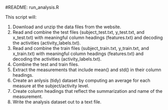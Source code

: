 #README: run_analysis.R

This script will:
1. Download and unzip the data files from the website.
2. Read and combine the test files (subject_test.txt, y_test.txt, and x_test.txt) with meaningful column headings (features.txt) and decoding the activities (activity_labels.txt).
3. Read and combine the train files (subject_train.txt, y_train.txt, and x_train.txt) with meaningful column headings (features.txt) and decoding the activities (activity_labels.txt).
4. Combine the test and train files.
5. Extract the measurements that include mean() and std() in their column headings.
6. Create an anlysis (tidy)  dataset by computing an average for each measure at the subject/activity level.
7. Create column headings that reflect the summarization and name of the measurement.
8. Write the analysis dataset out to a text file.